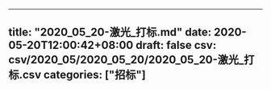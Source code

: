 
---
title: "2020_05_20-激光_打标.md"
date: 2020-05-20T12:00:42+08:00
draft: false
csv: csv/2020_05/2020_05_20/2020_05_20-激光_打标.csv
categories: ["招标"]
---
